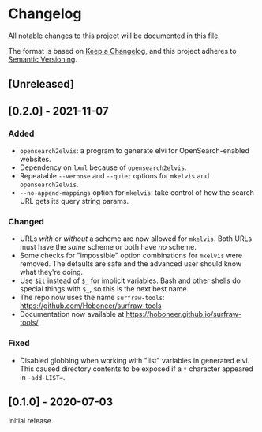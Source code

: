 <!--
SPDX-FileCopyrightText: 2021 Gabriel Lisaca <gabriel.lisaca@gmail.com>

SPDX-License-Identifier: Apache-2.0
-->

# Changelog

All notable changes to this project will be documented in this file.

The format is based on [Keep a Changelog](https://keepachangelog.com/en/1.0.0/),
and this project adheres to [Semantic Versioning](https://semver.org/spec/v2.0.0.html).

## [Unreleased]

## [0.2.0] - 2021-11-07

### Added
- `opensearch2elvis`: a program to generate elvi for OpenSearch-enabled
  websites.
- Dependency on `lxml` because of `opensearch2elvis`.
- Repeatable `--verbose` and `--quiet` options for `mkelvis` and
  `opensearch2elvis`.
- `--no-append-mappings` option for `mkelvis`: take control of how the search
  URL gets its query string params.

### Changed
- URLs *with* or *without* a scheme are now allowed for `mkelvis`.  Both URLs
  must have the *same* scheme or both have *no* scheme.
- Some checks for "impossible" option combinations for `mkelvis` were removed.
  The defaults are safe and the advanced user should know what they're doing.
- Use `$it` instead of `$_` for implicit variables.  Bash and other shells do
  special things with `$_`, so this is the next best name.
- The repo now uses the name `surfraw-tools`:
  https://github.com/Hoboneer/surfraw-tools
- Documentation now available at https://hoboneer.github.io/surfraw-tools/

### Fixed
- Disabled globbing when working with "list" variables in generated elvi.  This
  caused directory contents to be exposed if a `*` character appeared in
  `-add-LIST=`.

## [0.1.0] - 2020-07-03

Initial release.

